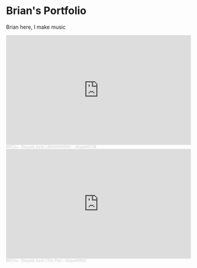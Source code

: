# Brian's Portfolio

Brian here, I make music

<iframe width="100%" height="300" scrolling="no" frameborder="no" allow="autoplay" src="https://w.soundcloud.com/player/?url=https%3A//api.soundcloud.com/tracks/soundcloud%253Atracks%253A2136241488&color=%23ff5500&auto_play=false&hide_related=false&show_comments=true&show_user=true&show_reposts=false&show_teaser=true&visual=true"></iframe><div style="font-size: 10px; color: #cccccc;line-break: anywhere;word-break: normal;overflow: hidden;white-space: nowrap;text-overflow: ellipsis; font-family: Interstate,Lucida Grande,Lucida Sans Unicode,Lucida Sans,Garuda,Verdana,Tahoma,sans-serif;font-weight: 100;"><a href="https://soundcloud.com/brchu" title="BRChu" target="_blank" style="color: #cccccc; text-decoration: none;">BRChu</a> · <a href="https://soundcloud.com/brchu/disquiet-junto-ahhhhhhhhhhhhh-disquiet0708" title="Disquiet Junto | Ahhhhhhhhhh~ - disquiet0708" target="_blank" style="color: #cccccc; text-decoration: none;">Disquiet Junto | Ahhhhhhhhhh~ - disquiet0708</a></div>

<iframe width="100%" height="300" scrolling="no" frameborder="no" allow="autoplay" src="https://w.soundcloud.com/player/?url=https%3A//api.soundcloud.com/tracks/soundcloud%253Atracks%253A2075182640&color=%23ff5500&auto_play=false&hide_related=false&show_comments=true&show_user=true&show_reposts=false&show_teaser=true&visual=true"></iframe><div style="font-size: 10px; color: #cccccc;line-break: anywhere;word-break: normal;overflow: hidden;white-space: nowrap;text-overflow: ellipsis; font-family: Interstate,Lucida Grande,Lucida Sans Unicode,Lucida Sans,Garuda,Verdana,Tahoma,sans-serif;font-weight: 100;"><a href="https://soundcloud.com/brchu" title="BRChu" target="_blank" style="color: #cccccc; text-decoration: none;">BRChu</a> · <a href="https://soundcloud.com/brchu/disquiet-junto-fire-pipe-disquiet0692" title="Disquiet Junto | Fire Pipe - disquiet0692" target="_blank" style="color: #cccccc; text-decoration: none;">Disquiet Junto | Fire Pipe - disquiet0692</a></div>
